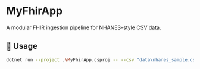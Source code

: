 # MyFhirApp

A modular FHIR ingestion pipeline for NHANES-style CSV data.

## 🔧 Usage
```bash
dotnet run --project .\MyFhirApp.csproj -- --csv "data\nhanes_sample.csv" --dryrun
